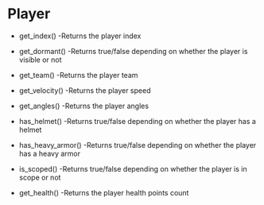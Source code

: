 # Player
* get_index()
-Returns the player index

* get_dormant()
-Returns true/false depending on whether the player is visible or not

* get_team()
-Returns the player team

* get_velocity()
-Returns the player speed

* get_angles()
-Returns the player angles

* has_helmet()
-Returns true/false depending on whether the player has a helmet

* has_heavy_armor()
-Returns true/false depending on whether the player has a heavy armor

* is_scoped()
-Returns true/false depending on whether the player is in scope or not

* get_health()
-Returns the player health points count
